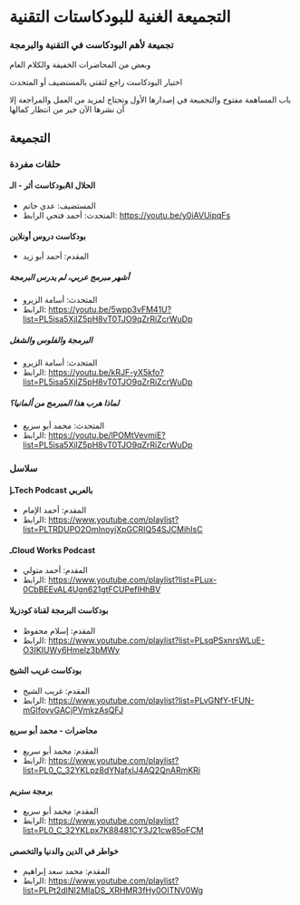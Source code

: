 # التجميعة الغنية للبودكاستات التقنية

### تجميعة لأهم البودكاست في التقنية والبرمجة 

وبعض من المحاضرات الخفيفة والكلام العام

اختيار البودكاست راجع لثقتي بالمستضيف أو المتحدث

باب المساهمة مفتوح والتجميعة في إصدارها الأول وتحتاج لمزيد من العمل والمراجعة إلا أن نشرها الآن خير من انتظار كمالها


## التجميعة

### حلقات مفردة

#### بودكاست أثر - الـAI الحلال
- المستضيف: عدي حاتم
- المتحدث: أحمد فتحي
الرابط: https://youtu.be/y0iAVUipqFs

#### بودكاست دروس أونلاين
- المقدم: أحمد أبو زيد

##### أشهر مبرمج عربي، لم يدرس البرمجة
- المتحدث: أسامة الزيرو
- الرابط: https://youtu.be/5wpp3vFM41U?list=PL5isa5XjlZ5pH8vT0TJO9qZrRiZcrWuDp

##### البرمجة والفلوس والشغل
- المتحدث: أسامة الزيرو
- الرابط: https://youtu.be/kRJF-yX5kfo?list=PL5isa5XjlZ5pH8vT0TJO9qZrRiZcrWuDp

##### لماذا هرب هذا المبرمج من ألمانيا؟
- المتحدث: محمد أبو سريع
- الرابط: https://youtu.be/lPOMtVevmiE?list=PL5isa5XjlZ5pH8vT0TJO9qZrRiZcrWuDp


### سلاسل

#### ـإTech Podcast بالعربي
- المقدم: أحمد الإمام
- الرابط: https://www.youtube.com/playlist?list=PLTRDUPO2OmInoyjXpGCRIQ54SJCMihIsC

#### ـCloud Works Podcast
- المقدم: أحمد متولي
- الرابط: https://www.youtube.com/playlist?list=PLux-0CbBEEvAL4Ugn621gtFCUPefIHhBV

#### بودكاست البرمجة لقناة كودزيلا 
- المقدم: إسلام محفوظ
- الرابط: https://www.youtube.com/playlist?list=PLsqPSxnrsWLuE-O3IKIUWy6Hmelz3bMWy

#### بودكاست  غريب الشيخ 
- المقدم: غريب الشيخ
- الرابط: https://www.youtube.com/playlist?list=PLvGNfY-tFUN-mGlfovyGACjPVmkzAsQFJ

#### محاضرات - محمد أبو سريع 
- المقدم: محمد أبو سريع
- الرابط: https://www.youtube.com/playlist?list=PL0_C_32YKLpz8dYNafxlJ4AQ2QnARmKRi

#### برمجة ستريم
- المقدم: محمد أبو سريع
- الرابط: https://www.youtube.com/playlist?list=PL0_C_32YKLpx7K88481CY3J21cw85oFCM

#### خواطر في الدين والدنيا والتخصص
- المقدم: محمد سعد إبراهيم
- الرابط: https://www.youtube.com/playlist?list=PLPt2dINI2MIaDS_XRHMR3fHy0OITNV0Wg
